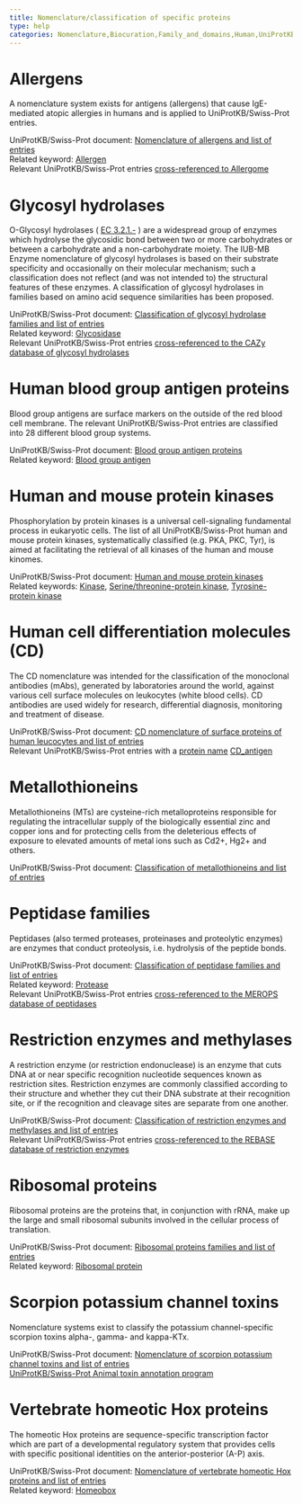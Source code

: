 ```yaml
---
title: Nomenclature/classification of specific proteins
type: help
categories: Nomenclature,Biocuration,Family_and_domains,Human,UniProtKB,help
---
```


# Allergens

A nomenclature system exists for antigens (allergens) that cause IgE-mediated atopic allergies in humans and is applied to UniProtKB/Swiss-Prot entries.

UniProtKB/Swiss-Prot document: [Nomenclature of allergens and list of entries](https://ftp.ebi.ac.uk/pub/databases/uniprot/current_release/knowledgebase/complete/docs/allergen.txt)  
Related keyword: [Allergen](https://www.uniprot.org/keywords/KW-0020)  
Relevant UniProtKB/Swiss-Prot entries [cross-referenced to Allergome](https://www.uniprot.org/uniprotkb?query=database:allergome)

# Glycosyl hydrolases

O-Glycosyl hydrolases ( [EC 3.2.1.-](http://enzyme.expasy.org/EC/3.2.1.-) ) are a widespread group of enzymes which hydrolyse the glycosidic bond between two or more carbohydrates or between a carbohydrate and a non-carbohydrate moiety. The IUB-MB Enzyme nomenclature of glycosyl hydrolases is based on their substrate specificity and occasionally on their molecular mechanism; such a classification does not reflect (and was not intended to) the structural features of these enzymes. A classification of glycosyl hydrolases in families based on amino acid sequence similarities has been proposed.

UniProtKB/Swiss-Prot document: [Classification of glycosyl hydrolase families and list of entries](https://ftp.ebi.ac.uk/pub/databases/uniprot/current_release/knowledgebase/complete/docs/glycosid.txt)  
Related keyword: [Glycosidase](https://www.uniprot.org/keywords/KW-0326)  
Relevant UniProtKB/Swiss-Prot entries [cross-referenced to the CAZy database of glycosyl hydrolases](https://www.uniprot.org/uniprotkb?query=database%3Acazy)

# Human blood group antigen proteins

Blood group antigens are surface markers on the outside of the red blood cell membrane. The relevant UniProtKB/Swiss-Prot entries are classified into 28 different blood group systems.

UniProtKB/Swiss-Prot document: [Blood group antigen proteins](https://ftp.ebi.ac.uk/pub/databases/uniprot/current_release/knowledgebase/complete/docs/bloodgrp.txt)  
Related keyword: [Blood group antigen](https://www.uniprot.org/keywords/KW-0095)

# Human and mouse protein kinases

Phosphorylation by protein kinases is a universal cell-signaling fundamental process in eukaryotic cells. The list of all UniProtKB/Swiss-Prot human and mouse protein kinases, systematically classified (e.g. PKA, PKC, Tyr), is aimed at facilitating the retrieval of all kinases of the human and mouse kinomes.

UniProtKB/Swiss-Prot document: [Human and mouse protein kinases](https://ftp.ebi.ac.uk/pub/databases/uniprot/current_release/knowledgebase/complete/docs/pkinfam.txt)  
Related keywords: [Kinase](https://www.uniprot.org/keywords/KW-0418), [Serine/threonine-protein kinase](https://www.uniprot.org/keywords/KW-0723), [Tyrosine-protein kinase](https://www.uniprot.org/keywords/KW-0829)

# Human cell differentiation molecules (CD)

The CD nomenclature was intended for the classification of the monoclonal antibodies (mAbs), generated by laboratories around the world, against various cell surface molecules on leukocytes (white blood cells). CD antibodies are used widely for research, differential diagnosis, monitoring and treatment of disease.

UniProtKB/Swiss-Prot document: [CD nomenclature of surface proteins of human leucocytes and list of entries](https://ftp.ebi.ac.uk/pub/databases/uniprot/current_release/knowledgebase/complete/docs/cdlist.txt)  
Relevant UniProtKB/Swiss-Prot entries with a [protein name](https://www.uniprot.org/help/protein_names) [CD_antigen](https://www.uniprot.org/uniprotkb?query=protein_name:CD_antigen)

# Metallothioneins

Metallothioneins (MTs) are cysteine-rich metalloproteins responsible for regulating the intracellular supply of the biologically essential zinc and copper ions and for protecting cells from the deleterious effects of exposure to elevated amounts of metal ions such as Cd2+, Hg2+ and others.

UniProtKB/Swiss-Prot document: [Classification of metallothioneins and list of entries](https://ftp.ebi.ac.uk/pub/databases/uniprot/current_release/knowledgebase/complete/docs/metallo.txt)

# Peptidase families

Peptidases (also termed proteases, proteinases and proteolytic enzymes) are enzymes that conduct proteolysis, i.e. hydrolysis of the peptide bonds.

UniProtKB/Swiss-Prot document: [Classification of peptidase families and list of entries](https://ftp.ebi.ac.uk/pub/databases/uniprot/current_release/knowledgebase/complete/docs/peptidas.txt)  
Related keyword: [Protease](https://www.uniprot.org/keywords/KW-0645)  
Relevant UniProtKB/Swiss-Prot entries [cross-referenced to the MEROPS database of peptidases](https://www.uniprot.org/uniprotkb?query=database%3Amerops)

# Restriction enzymes and methylases

A restriction enzyme (or restriction endonuclease) is an enzyme that cuts DNA at or near specific recognition nucleotide sequences known as restriction sites. Restriction enzymes are commonly classified according to their structure and whether they cut their DNA substrate at their recognition site, or if the recognition and cleavage sites are separate from one another.

UniProtKB/Swiss-Prot document: [Classification of restriction enzymes and methylases and list of entries](https://ftp.ebi.ac.uk/pub/databases/uniprot/current_release/knowledgebase/complete/docs/restric.txt)  
Relevant UniProtKB/Swiss-Prot entries [cross-referenced to the REBASE database of restriction enzymes](https://www.uniprot.org/uniprotkb?query=database%3Arebase)

# Ribosomal proteins

Ribosomal proteins are the proteins that, in conjunction with rRNA, make up the large and small ribosomal subunits involved in the cellular process of translation.

UniProtKB/Swiss-Prot document: [Ribosomal proteins families and list of entries](https://ftp.ebi.ac.uk/pub/databases/uniprot/current_release/knowledgebase/complete/docs/ribosomp.txt)  
Related keyword: [Ribosomal protein](https://www.uniprot.org/keywords/KW-0689)

# Scorpion potassium channel toxins

Nomenclature systems exist to classify the potassium channel-specific scorpion toxins alpha-, gamma- and kappa-KTx.

UniProtKB/Swiss-Prot document: [Nomenclature of scorpion potassium channel toxins and list of entries](https://ftp.ebi.ac.uk/pub/databases/uniprot/current_release/knowledgebase/complete/docs/scorpktx.txt)  
[UniProtKB/Swiss-Prot Animal toxin annotation program](https://www.uniprot.org/help/Toxins)

# Vertebrate homeotic Hox proteins

The homeotic Hox proteins are sequence-specific transcription factor which are part of a developmental regulatory system that provides cells with specific positional identities on the anterior-posterior (A-P) axis.

UniProtKB/Swiss-Prot document: [Nomenclature of vertebrate homeotic Hox proteins and list of entries](https://ftp.ebi.ac.uk/pub/databases/uniprot/current_release/knowledgebase/complete/docs/hoxlist.txt)  
Related keyword: [Homeobox](https://www.uniprot.org/keywords/KW-0371)
